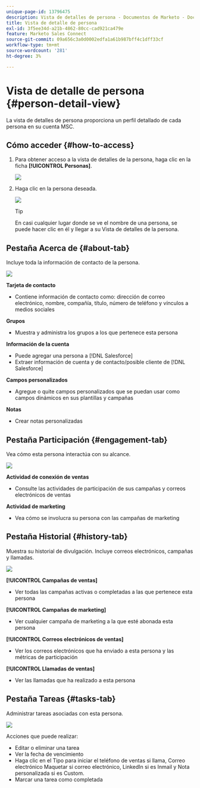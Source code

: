 ```yaml
---
unique-page-id: 13796475
description: Vista de detalles de persona - Documentos de Marketo - Documentación del producto
title: Vista de detalle de persona
exl-id: 3f5ee34d-a21b-4862-80cc-cad921ca479e
feature: Marketo Sales Connect
source-git-commit: 09a656c3a0d0002edfa1a61b987bff4c1dff33cf
workflow-type: tm+mt
source-wordcount: '281'
ht-degree: 3%

---
```


# Vista de detalle de persona {#person-detail-view}

La vista de detalles de persona proporciona un perfil detallado de cada persona en su cuenta MSC.

## Cómo acceder {#how-to-access}

1. Para obtener acceso a la vista de detalles de la persona, haga clic en la ficha **[!UICONTROL Personas]**.

   ![](assets/person-detail-view-1.png)

1. Haga clic en la persona deseada.

   ![](assets/person-detail-view-2.png)

   >[!TIP]
   >
   >En casi cualquier lugar donde se ve el nombre de una persona, se puede hacer clic en él y llegar a su Vista de detalles de la persona.

## Pestaña Acerca de {#about-tab}

Incluye toda la información de contacto de la persona.

![](assets/person-detail-view-3.png)

**Tarjeta de contacto**

* Contiene información de contacto como: dirección de correo electrónico, nombre, compañía, título, número de teléfono y vínculos a medios sociales

**Grupos**

* Muestra y administra los grupos a los que pertenece esta persona

**Información de la cuenta**

* Puede agregar una persona a [!DNL Salesforce]
* Extraer información de cuenta y de contacto/posible cliente de [!DNL Salesforce]

**Campos personalizados**

* Agregue o quite campos personalizados que se puedan usar como campos dinámicos en sus plantillas y campañas

**Notas**

* Crear notas personalizadas

## Pestaña Participación {#engagement-tab}

Vea cómo esta persona interactúa con su alcance.

![](assets/person-detail-view-4.png)

**Actividad de conexión de ventas**

* Consulte las actividades de participación de sus campañas y correos electrónicos de ventas

**Actividad de marketing**

* Vea cómo se involucra su persona con las campañas de marketing

## Pestaña Historial {#history-tab}

Muestra su historial de divulgación. Incluye correos electrónicos, campañas y llamadas.

![](assets/person-detail-view-5.png)

**[!UICONTROL Campañas de ventas]**

* Ver todas las campañas activas o completadas a las que pertenece esta persona

**[!UICONTROL Campañas de marketing]**

* Ver cualquier campaña de marketing a la que esté abonada esta persona

**[!UICONTROL Correos electrónicos de ventas]**

* Ver los correos electrónicos que ha enviado a esta persona y las métricas de participación

**[!UICONTROL Llamadas de ventas]**

* Ver las llamadas que ha realizado a esta persona

## Pestaña Tareas {#tasks-tab}

Administrar tareas asociadas con esta persona.

![](assets/person-detail-view-6.png)

Acciones que puede realizar:

* Editar o eliminar una tarea
* Ver la fecha de vencimiento
* Haga clic en el Tipo para iniciar el teléfono de ventas si llama, Correo electrónico Maquetar si correo electrónico, LinkedIn si es Inmail y Nota personalizada si es Custom.
* Marcar una tarea como completada

